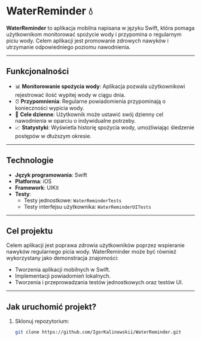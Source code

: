 # WaterReminder 💧

**WaterReminder** to aplikacja mobilna napisana w języku Swift, która pomaga użytkownikom monitorować spożycie wody i przypomina o regularnym piciu wody. Celem aplikacji jest promowanie zdrowych nawyków i utrzymanie odpowiedniego poziomu nawodnienia.

---

## Funkcjonalności

- 📊 **Monitorowanie spożycia wody**: Aplikacja pozwala użytkownikowi rejestrować ilość wypitej wody w ciągu dnia.
- ⏰ **Przypomnienia**: Regularne powiadomienia przypominają o konieczności wypicia wody.
- 🎯 **Cele dzienne**: Użytkownik może ustawić swój dzienny cel nawodnienia w oparciu o indywidualne potrzeby.
- 📈 **Statystyki**: Wyświetla historię spożycia wody, umożliwiając śledzenie postępów w dłuższym okresie.

---

## Technologie

- **Język programowania**: Swift
- **Platforma**: iOS
- **Framework**: UIKit
- **Testy**:
  - Testy jednostkowe: `WaterReminderTests`
  - Testy interfejsu użytkownika: `WaterReminderUITests`

---

## Cel projektu

Celem aplikacji jest poprawa zdrowia użytkowników poprzez wspieranie nawyków regularnego picia wody. WaterReminder może być również wykorzystany jako demonstracja znajomości:
- Tworzenia aplikacji mobilnych w Swift.
- Implementacji powiadomień lokalnych.
- Tworzenia i przeprowadzania testów jednostkowych oraz testów UI.

---

## Jak uruchomić projekt?

1. Sklonuj repozytorium:
   ```bash
   git clone https://github.com/IgorKalinowskii/WaterReminder.git

